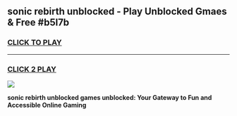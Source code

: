 
## sonic rebirth unblocked - Play Unblocked Gmaes & Free #b5l7b
<h3>
<a href="https://news.freeplayer.one?title=sonic_rebirth_unblocked&ref=26F">CLICK TO PLAY</a></h3>
<hr>

<h3>
<a href="https://news.freeplayer.one?title=sonic_rebirth_unblocked&ref=26F">CLICK 2 PLAY</a>
  
</h3>

<a href="https://news.freeplayer.one?title=sonic_rebirth_unblocked&ref=26F/"><img src="https://clearcache.store/games.png"></a>


**sonic rebirth unblocked games unblocked: Your Gateway to Fun and Accessible Online Gaming**

